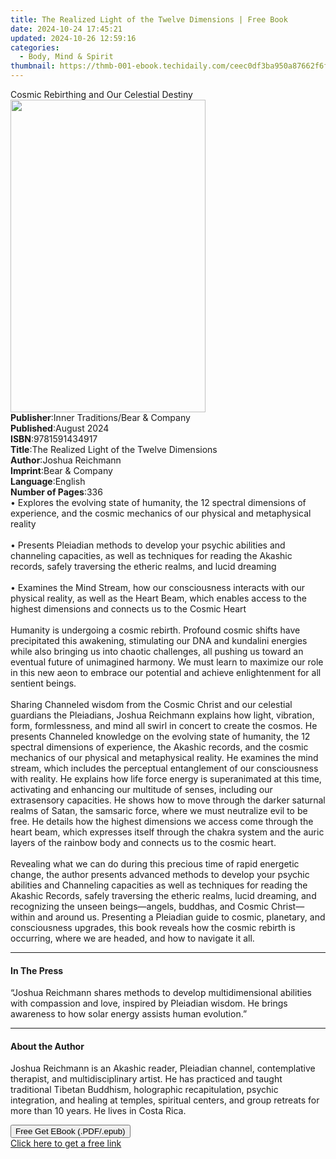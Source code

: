 ```yaml
---
title: The Realized Light of the Twelve Dimensions | Free Book
date: 2024-10-24 17:45:21
updated: 2024-10-26 12:59:16
categories:
  - Body, Mind & Spirit
thumbnail: https://thmb-001-ebook.techidaily.com/ceec0df3ba950a87662f6f23e0d8aaff03f172264bc952162cb44bfbaadfd111.jpg
---
```

<main id="book-container">
  <div class="flex flex-col">
    <div class="book-brief flex-1 py-6 px-4 sm:p-6 md:py-10 md:px-8">
      <!-- brief-->
      <div class="book-brief-main">
        Cosmic Rebirthing and Our Celestial Destiny
      </div>
    </div>
    <div
      class="book-meta-info flex-1 grid gap-4 col-start-1 col-end-3 row-start-1 sm:mb-6 sm:grid-cols-4 lg:gap-6 lg:col-start-2 lg:row-end-6 lg:row-span-6 lg:mb-0"
    >
      <div
        class="book-meta-info-left place-content-center mt-4 p-4 text-sm leading-6 col-start-2 col-span-2 dark:text-slate-400"
      >
        <img
          class="w-full h-500 object-cover rounded-lg sm:h-255 sm:col-span-2 lg:col-span-full"
          src="https://img-001-ebook.techidaily.com/351ea9d5164b6f0a57c2ee84ef3870cef05a53bd23f25dc8d9ea15ed71436dd9.jpg"
          alt=""
          width="312"
          height="500"
        />
      </div>
      <div
        class="book-meta-info-right mt-2 col-start-1 row-start-2 col-span-3 self-center"
      >
        <!-- meta data  -->
        <div class="flex flex-col px-4 md:px-8">
          <div class="flex-1">
            <strong>Publisher</strong>:<span class="px-2"
              >Inner Traditions/Bear &amp; Company</span
            >
          </div>
          <div class="flex-1">
            <strong>Published</strong>:<span class="px-2">August 2024</span>
          </div>
          <div class="flex-1">
            <strong>ISBN</strong>:<span class="px-2">9781591434917</span>
          </div>
          <div class="flex-1">
            <strong>Title</strong>:<span class="px-2"
              >The Realized Light of the Twelve Dimensions</span
            >
          </div>
          <div class="flex-1">
            <strong>Author</strong>:<span class="px-2">Joshua Reichmann</span>
          </div>
          <div class="flex-1">
            <strong>Imprint</strong>:<span class="px-2"
              >Bear &amp; Company</span
            >
          </div>
          <div class="flex-1">
            <strong>Language</strong>:<span class="px-2">English</span>
          </div>
          <div class="flex-1">
            <strong>Number of Pages</strong>:<span class="px-2">336</span>
          </div>
        </div>
      </div>
    </div>
    <div class="book-description flex-1 py-6 px-4 sm:p-6 md:py-10 md:px-8">
      <div class="book-description-main">
        <div accordion-content="" id="description">
          • Explores the evolving state of humanity, the 12 spectral dimensions
          of experience, and the cosmic mechanics of our physical and
          metaphysical reality<br /><br />• Presents Pleiadian methods to
          develop your psychic abilities and channeling capacities, as well as
          techniques for reading the Akashic records, safely traversing the
          etheric realms, and lucid dreaming<br /><br />• Examines the Mind
          Stream, how our consciousness interacts with our physical reality, as
          well as the Heart Beam, which enables access to the highest dimensions
          and connects us to the Cosmic Heart<br /><br />Humanity is undergoing
          a cosmic rebirth. Profound cosmic shifts have precipitated this
          awakening, stimulating our DNA and kundalini energies while also
          bringing us into chaotic challenges, all pushing us toward an eventual
          future of unimagined harmony. We must learn to maximize our role in
          this new aeon to embrace our potential and achieve enlightenment for
          all sentient beings.<br /><br />Sharing Channeled wisdom from the
          Cosmic Christ and our celestial guardians the Pleiadians, Joshua
          Reichmann explains how light, vibration, form, formlessness, and mind
          all swirl in concert to create the cosmos. He presents Channeled
          knowledge on the evolving state of humanity, the 12 spectral
          dimensions of experience, the Akashic records, and the cosmic
          mechanics of our physical and metaphysical reality. He examines the
          mind stream, which includes the perceptual entanglement of our
          consciousness with reality. He explains how life force energy is
          superanimated at this time, activating and enhancing our multitude of
          senses, including our extrasensory capacities. He shows how to move
          through the darker saturnal realms of Satan, the samsaric force, where
          we must neutralize evil to be free. He details how the highest
          dimensions we access come through the heart beam, which expresses
          itself through the chakra system and the auric layers of the rainbow
          body and connects us to the cosmic heart.<br /><br />Revealing what we
          can do during this precious time of rapid energetic change, the author
          presents advanced methods to develop your psychic abilities and
          Channeling capacities as well as techniques for reading the Akashic
          Records, safely traversing the etheric realms, lucid dreaming, and
          recognizing the unseen beings—angels, buddhas, and Cosmic
          Christ—within and around us. Presenting a Pleiadian guide to cosmic,
          planetary, and consciousness upgrades, this book reveals how the
          cosmic rebirth is occurring, where we are headed, and how to navigate
          it all.
        </div>
        <div class="accordion-fader"></div>
      </div>
    </div>
    <div class="book-excerpts flex-1 py-6 px-4 sm:p-6 md:py-10 md:px-8">
      <!-- excerpts-->
      <div class="book-excerpts-main">
        <hr />
        <h4 class="placeholder placeholder-heading">
          <span>In The Press</span>
        </h4>
        <p>
          “Joshua Reichmann shares methods to develop multidimensional abilities
          with compassion and love, inspired by Pleiadian wisdom. He brings
          awareness to how solar energy assists human evolution.”
        </p>
      </div>
    </div>
    <div class="book-about-author flex-1 py-6 px-4 sm:p-6 md:py-10 md:px-8">
      <!-- about author-->
      <div class="book-main-author-main">
        <hr />
        <h4 class="placeholder placeholder-heading">
          <span>About the Author</span>
        </h4>
        <p>
          Joshua Reichmann is an Akashic reader, Pleiadian channel,
          contemplative therapist, and multidisciplinary artist. He has
          practiced and taught traditional Tibetan Buddhism, holographic
          recapitulation, psychic integration, and healing at temples, spiritual
          centers, and group retreats for more than 10 years. He lives in Costa
          Rica.
        </p>
      </div>
    </div>
    <div class="book-free-get flex-1 py-6 px-4 sm:p-6 md:py-10 md:px-8">
      <button
        id="btn-free-get"
        class="bg-blue-500 hover:bg-blue-700 text-white font-bold py-2 px-4 rounded"
      >
        Free Get EBook (.PDF/.epub)
      </button>
      <div id="countdown-display" class="px-2 text-lg mt-2"></div>
      <a
        id="free-link"
        class="hidden bg-blue-500 hover:bg-blue-700 text-white font-bold py-2 px-4 rounded"
        href="https://www.ebooks.com/en-us/book/211141751/the-realized-light-of-the-twelve-dimensions/joshua-reichmann/"
        target="_blank"
        >Click here to get a free link</a
      >
    </div>
    <script>
      let countdownTime = 0;
      let countdownInterval = null;
      document
        .getElementById('btn-free-get')
        .addEventListener('click', startCountdown);
      function startCountdown() {
        countdownTime = new Date().getTime() + 60000 * 3;
        countdownInterval = setInterval(updateCountdown, 1000);
        document.getElementById('btn-free-get').disabled = true;
        document
          .getElementById('btn-free-get')
          .classList.add('bg-gray-500', 'cursor-not-allowed');
      }
      function updateCountdown() {
        let currentTime = new Date().getTime();
        let timeLeft = countdownTime - currentTime;
        let secondsLeft = Math.floor(timeLeft / 1000);
        document.getElementById('countdown-display').innerHTML =
          `Remaining time: ${secondsLeft} seconds.`;
        if (secondsLeft <= 0) {
          clearInterval(countdownInterval);
          document.getElementById('btn-free-get').classList.add('hidden');
          document.getElementById('free-link').classList.remove('hidden');
          document.getElementById('countdown-display').innerHTML = '';
        }
      }
    </script>
  </div>
</main>
